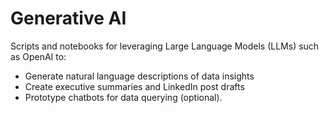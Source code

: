 # Generative AI

Scripts and notebooks for leveraging Large Language Models (LLMs) such as OpenAI to:  
- Generate natural language descriptions of data insights  
- Create executive summaries and LinkedIn post drafts  
- Prototype chatbots for data querying (optional).
